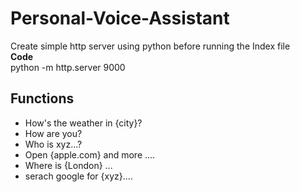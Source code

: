 # Personal-Voice-Assistant
Create simple http server using python before running the Index file
 <br /> 
**Code**
 <br /> 
python -m http.server 9000
<br/>
## Functions
- How's the weather in {city}?
- How are you?
- Who is xyz...?
- Open {apple.com} and more ....
- Where is {London} ...
- serach google for {xyz}....
